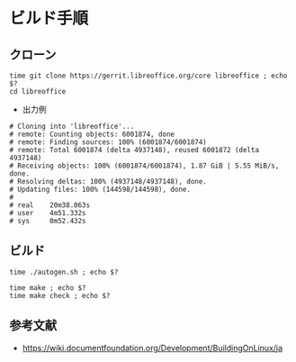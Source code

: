 # ビルド手順

##  クローン

```
time git clone https://gerrit.libreoffice.org/core libreoffice ; echo $?
cd libreoffice
```

- 出力例

```
# Cloning into 'libreoffice'...
# remote: Counting objects: 6001874, done
# remote: Finding sources: 100% (6001874/6001874)
# remote: Total 6001874 (delta 4937148), reused 6001872 (delta 4937148)
# Receiving objects: 100% (6001874/6001874), 1.87 GiB | 5.55 MiB/s, done.
# Resolving deltas: 100% (4937148/4937148), done.
# Updating files: 100% (144598/144598), done.
#
# real    20m38.063s
# user    4m51.332s
# sys     0m52.432s
```

##  ビルド

```
time ./autogen.sh ; echo $?
```

```
time make ; echo $?
time make check ; echo $?
```

##  参考文献

- https://wiki.documentfoundation.org/Development/BuildingOnLinux/ja
